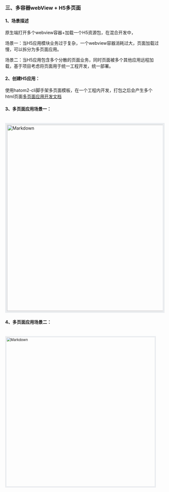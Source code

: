 ### 三、多容器webView + H5多页面

#### 1、场景描述

原生端打开多个webview容器+加载一个H5资源包，在混合开发中，

场景一：当H5应用模块业务过于复杂，一个webview容器消耗过大，页面加载过慢，可以拆分为多页面应用。

场景二：当H5应用包含多个分散的页面业务，同时页面被多个其他应用远程加载，基于项目考虑将页面用于统一工程开发，统一部署。

#### 2、创建H5应用：

使用hatom2-cli脚手架多页面模板，在一个工程内开发，打包之后会产生多个html页面[多页面应用开发文档](../h5-developer/H5-mpa.md)

#### 3、多页面应用场景一：
<br/>

<div align="left">
  <img width="600px" src="https://infocloud-hatom.oss-cn-hangzhou.aliyuncs.com/hatom/doc/resource/example/images/image3.png" alt="Markdown" style="border:6px solid #eaecef"/>
</div>

#### 4、多页面应用场景二：
<br/>

<div align="left">
  <img width="600px" src="https://infocloud-hatom.oss-cn-hangzhou.aliyuncs.com/hatom/doc/resource/example/images/image4.png" alt="Markdown" style="zoom:80%;border:6px solid #eaecef"/>
</div>

